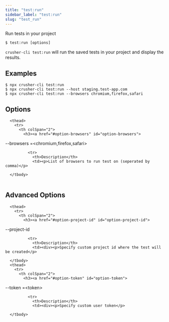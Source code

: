 ```yaml
---
title: "test:run"
sidebar_label: "test:run"
slug: "test_run"
---
```



Run tests in your project

```shell
$ test:run [options]
```

`crusher-cli test:run` will run the saved tests in your project and display the results.
## Examples

```shell
$ npx crusher-cli test:run
$ npx crusher-cli test:run --host staging.test-app.com
$ npx crusher-cli test:run --browsers chromium,firefox,safari
```

## Options


<table className="reference-table">
  
      <thead>
        <tr>
          <th colSpan="2">
            <h3><a href="#option-browsers" id="option-browsers">
  --browsers
  <span class="option-spec"> =&lt;chromium,firefox,safari&gt;</span>
</a></h3>
          </th>
        </tr>
      </thead>
      <tbody>
        
              <tr>
                <th>Description</th>
                <td><p>List of browsers to run test on (seperated by comma)</p>
</td>
              </tr>
              
      </tbody>
</table>



## Advanced Options


<table className="reference-table">
  
      <thead>
        <tr>
          <th colSpan="2">
            <h3><a href="#option-project-id" id="option-project-id">
  --project-id
  
</a></h3>
          </th>
        </tr>
      </thead>
      <tbody>
        
              <tr>
                <th>Description</th>
                <td><div><p>Specify custom project id where the test will be created</p>
</div></td>
              </tr>
              
      </tbody>
      <thead>
        <tr>
          <th colSpan="2">
            <h3><a href="#option-token" id="option-token">
  --token
  <span class="option-spec"> =&lt;token&gt;</span>
</a></h3>
          </th>
        </tr>
      </thead>
      <tbody>
        
              <tr>
                <th>Description</th>
                <td><div><p>Specify custom user token</p>
</div></td>
              </tr>
              
      </tbody>
</table>


